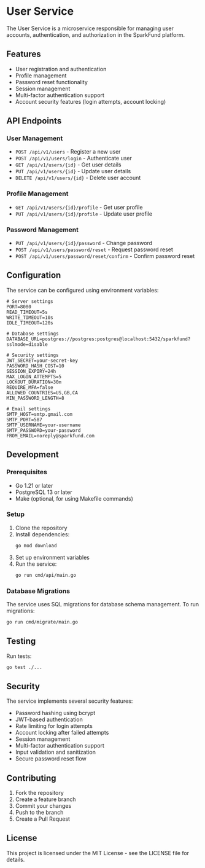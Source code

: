 # User Service

The User Service is a microservice responsible for managing user accounts, authentication, and authorization in the SparkFund platform.

## Features

- User registration and authentication
- Profile management
- Password reset functionality
- Session management
- Multi-factor authentication support
- Account security features (login attempts, account locking)

## API Endpoints

### User Management

- `POST /api/v1/users` - Register a new user
- `POST /api/v1/users/login` - Authenticate user
- `GET /api/v1/users/{id}` - Get user details
- `PUT /api/v1/users/{id}` - Update user details
- `DELETE /api/v1/users/{id}` - Delete user account

### Profile Management

- `GET /api/v1/users/{id}/profile` - Get user profile
- `PUT /api/v1/users/{id}/profile` - Update user profile

### Password Management

- `PUT /api/v1/users/{id}/password` - Change password
- `POST /api/v1/users/password/reset` - Request password reset
- `POST /api/v1/users/password/reset/confirm` - Confirm password reset

## Configuration

The service can be configured using environment variables:

```env
# Server settings
PORT=8080
READ_TIMEOUT=5s
WRITE_TIMEOUT=10s
IDLE_TIMEOUT=120s

# Database settings
DATABASE_URL=postgres://postgres:postgres@localhost:5432/sparkfund?sslmode=disable

# Security settings
JWT_SECRET=your-secret-key
PASSWORD_HASH_COST=10
SESSION_EXPIRY=24h
MAX_LOGIN_ATTEMPTS=5
LOCKOUT_DURATION=30m
REQUIRE_MFA=false
ALLOWED_COUNTRIES=US,GB,CA
MIN_PASSWORD_LENGTH=8

# Email settings
SMTP_HOST=smtp.gmail.com
SMTP_PORT=587
SMTP_USERNAME=your-username
SMTP_PASSWORD=your-password
FROM_EMAIL=noreply@sparkfund.com
```

## Development

### Prerequisites

- Go 1.21 or later
- PostgreSQL 13 or later
- Make (optional, for using Makefile commands)

### Setup

1. Clone the repository
2. Install dependencies:
   ```bash
   go mod download
   ```
3. Set up environment variables
4. Run the service:
   ```bash
   go run cmd/api/main.go
   ```

### Database Migrations

The service uses SQL migrations for database schema management. To run migrations:

```bash
go run cmd/migrate/main.go
```

## Testing

Run tests:

```bash
go test ./...
```

## Security

The service implements several security features:

- Password hashing using bcrypt
- JWT-based authentication
- Rate limiting for login attempts
- Account locking after failed attempts
- Session management
- Multi-factor authentication support
- Input validation and sanitization
- Secure password reset flow

## Contributing

1. Fork the repository
2. Create a feature branch
3. Commit your changes
4. Push to the branch
5. Create a Pull Request

## License

This project is licensed under the MIT License - see the LICENSE file for details. 